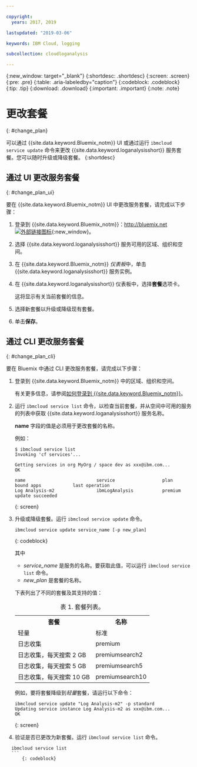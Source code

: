 ```yaml
---

copyright:
  years: 2017, 2019

lastupdated: "2019-03-06"

keywords: IBM Cloud, logging

subcollection: cloudloganalysis

---
```


{:new_window: target="_blank"}
{:shortdesc: .shortdesc}
{:screen: .screen}
{:pre: .pre}
{:table: .aria-labeledby="caption"}
{:codeblock: .codeblock}
{:tip: .tip}
{:download: .download}
{:important: .important}
{:note: .note}


# 更改套餐
{: #change_plan}

可以通过 {{site.data.keyword.Bluemix_notm}} UI 或通过运行 `ibmcloud service update` 命令来更改 {{site.data.keyword.loganalysisshort}} 服务套餐。您可以随时升级或降级套餐。
{:shortdesc}

## 通过 UI 更改服务套餐
{: #change_plan_ui}

要在 {{site.data.keyword.Bluemix_notm}} UI 中更改服务套餐，请完成以下步骤：

1. 登录到 {{site.data.keyword.Bluemix_notm}}：[http://bluemix.net ![外部链接图标](../../../icons/launch-glyph.svg "外部链接图标")](http://bluemix.net){:new_window}。 

2. 选择 {{site.data.keyword.loganalysisshort}} 服务可用的区域、组织和空间。  

3. 在 {{site.data.keyword.Bluemix_notm}} *仪表板*中，单击 {{site.data.keyword.loganalysisshort}} 服务实例。 
    
4. 在 {{site.data.keyword.loganalysisshort}} 仪表板中，选择**套餐**选项卡。

    这将显示有关当前套餐的信息。
	
5. 选择新套餐以升级或降级现有套餐。 

6. 单击**保存**。




## 通过 CLI 更改服务套餐
{: #change_plan_cli}

要在 Bluemix 中通过 CLI 更改服务套餐，请完成以下步骤：

1. 登录到 {{site.data.keyword.Bluemix_notm}} 中的区域、组织和空间。 

    有关更多信息，请参阅[如何登录到 {{site.data.keyword.Bluemix_notm}}](/docs/services/CloudLogAnalysis/qa?topic=cloudloganalysis-cli_qa#login)。
	
2. 运行 `ibmcloud service list` 命令，以检查当前套餐，并从空间中可用的服务的列表中获取 {{site.data.keyword.loganalysisshort}} 服务名称。 

    **name** 字段的值是必须用于更改套餐的名称。 

    例如：
	
	```
	$ ibmcloud service list
    Invoking 'cf services'...

    Getting services in org MyOrg / space dev as xxx@ibm.com...
    OK

    name                           service                  plan             bound apps            last operation
    Log Analysis-m2                ibmLogAnalysis           premium                                update succeeded
    ```
	{: screen}
    
3. 升级或降级套餐。运行 `ibmcloud service update` 命令。
    
	```
	ibmcloud service update service_name [-p new_plan]
	```
	{: codeblock}
	
	其中 
	
	* *service_name* 是服务的名称。要获取此值，可以运行 `ibmcloud service list` 命令。
	* *new_plan* 是套餐的名称。
	
	下表列出了不同的套餐及其支持的值：
	
	<table>
	  <caption>表 1. 套餐列表。</caption>
	  <tr>
	    <th>套餐</th>
	    <th>名称</th>
	  </tr>
	  <tr>
	    <td>轻量</td>
	    <td>标准</td>
	  </tr>
	  <tr>
	    <td>日志收集</td>
	    <td>premium</td>
	  </tr>
	  <tr>
	    <td>日志收集，每天搜索 2 GB</td>
	    <td>premiumsearch2</td>
	  </tr>
	  <tr>
	    <td>日志收集，每天搜索 5 GB</td>
	    <td>premiumsearch5</td>
	  </tr>
	  <tr>
	    <td>日志收集，每天搜索 10 GB</td>
	    <td>premiumsearch10</td>
	  </tr>
	</table>
	
	例如，要将套餐降级到*轻量*套餐，请运行以下命令：
	
	```
	ibmcloud service update "Log Analysis-m2" -p standard
    Updating service instance Log Analysis-m2 as xxx@ibm.com...
    OK
	```
	{: screen}

4. 验证是否已更改为新套餐。运行 `ibmcloud service list` 命令。

  ```
	ibmcloud service list
	```
	    {: codeblock}

    





